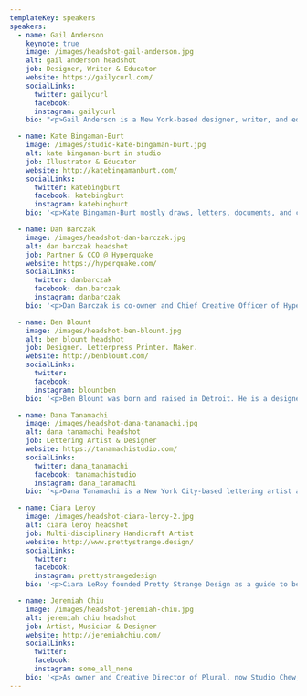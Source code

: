 ```yaml
---
templateKey: speakers
speakers:
  - name: Gail Anderson
    keynote: true
    image: /images/headshot-gail-anderson.jpg
    alt: gail anderson headshot
    job: Designer, Writer & Educator
    website: https://gailycurl.com/
    socialLinks:
      twitter: gailycurl
      facebook:
      instagram: gailycurl
    bio: "<p>Gail Anderson is a New York-based designer, writer, and educator. She is a partner, with Joe Newton, at Anderson Newton Design. From 1987 to early 2002, she worked at Rolling Stone magazine, serving as designer, deputy art director, and finally, as the magazine's senior art director.From 2002 through 2010, she served as Creative Director of Design at SpotCo, a New York City advertising agency that creates artwork for Broadway and institutional theater.</p><p>She is the recipient of the Cooper Hewitt National Design Award for Lifetime Achievement and is an AIGA Medalist. Anderson is co-author of 15 books on design, typography, and illustration with Steven Heller, and her work is in the collections of the Library of Congress and the Milton Glaser Design Archives at the School of Visual Arts.</p>"

  - name: Kate Bingaman-Burt
    image: /images/studio-kate-bingaman-burt.jpg
    alt: kate bingaman-burt in studio
    job: Illustrator & Educator
    website: http://katebingamanburt.com/
    socialLinks:
      twitter: katebingburt
      facebook: katebingburt
      instagram: katebingburt
    bio: '<p>Kate Bingaman-Burt mostly draws, letters, documents, and collects, but she also does a lot of other things that involve energy, conversation, and exchange. She is a Professor of Graphic Design at Portland State University and makes illustrations for all sorts of clients all around the world. Past clients include Pinterest, Airbnb, Hillary for America, Google, IDEO, Etsy, The New York Times, Creative Mornings, Museum of Modern Art, and Girl Scouts of America.</p><p>Her roles as commercial illustrator, full-time educator, and project-based artist overlap to inform an intricate creative work flow. Kate’s studio is located in Outlet, her project space in Portland, Oregon. She owns Outlet, which hosts workshops, pop-up events and a community risograph print studio and zine library. She also sits on the board of Design Portland and has been scheming with them since 2012.</p>'

  - name: Dan Barczak
    image: /images/headshot-dan-barczak.jpg
    alt: dan barczak headshot
    job: Partner & CCO @ Hyperquake
    website: https://hyperquake.com/
    socialLinks:
      twitter: danbarczak
      facebook: dan.barczak
      instagram: danbarczak
    bio: '<p>Dan Barczak is co-owner and Chief Creative Officer of Hyperquake in Cincinnati, where he spends most of his time relentlessly pursuing ways to evolve and grow businesses on a human level, and help visionary leaders in the midst of a shift – whether they’re a startup or a global giant. He’s been obsessed with what a brand is and the impact it can have on people since he was a kid, and has been building them for the last 20 years, guided by the notion that the truth rises above everything. He’s a lifelong designer, loyal husband to his high school sweetheart, father of two amazing boys, and lives in Northern Kentucky where he grew up.</p><p>Above all, Dan believes in making an honest living, and adding value to the world we get to be a part of.</p>'

  - name: Ben Blount
    image: /images/headshot-ben-blount.jpg
    alt: ben blount headshot
    job: Designer. Letterpress Printer. Maker.
    website: http://benblount.com/
    socialLinks:
      twitter:
      facebook:
      instagram: blountben
    bio: '<p>Ben Blount was born and raised in Detroit. He is a designer and letterpress printer who loves books, type, and putting ink on paper. His work often explores questions of race, identity, and the stories we tell ourselves about living in America. Ben is a believer in the power of the printed word and has traveled throughout the US teaching and speaking about design, letterpress, and making things that matter. Ben learned a lot about design at Washington University in St. Louis, a lot about printing at Columbia College Chicago, and filled in the gaps with mentors and lots of practice.</p><p>He currently prints out of his storefront studio in Evanston, IL.</p>'

  - name: Dana Tanamachi
    image: /images/headshot-dana-tanamachi.jpg
    alt: dana tanamachi headshot
    job: Lettering Artist & Designer
    website: https://tanamachistudio.com/
    socialLinks:
      twitter: dana_tanamachi
      facebook: tanamachistudio
      instagram: dana_tanamachi
    bio: '<p>Dana Tanamachi is a New York City-based lettering artist and designer who enjoys living a quiet life and working with her hands. In 2009, an impromptu chalk installation for a Brooklyn housewarming party landed Dana her first commission for Google and set the popular chalk-lettering trend—and her career—in motion. After working under design icon Louise Fili, she opened Tanamachi Studio, a boutique design studio specializing in custom typography and illustration for editorial, lifestyle, food, and fashion brands.</p><p>She has been commissioned globally by clients such as Target, Nike, USPS, Penguin Books, Ralph Lauren, Instagram, and West Elm. Named a Young Gun (YG9) by the Art Director’s Club in 2011 and a Young Creative to Watch by HOW Magazine, she has had the distinct honor of creating custom cover art for O, HOW, and TIME Magazines.</p>'

  - name: Ciara Leroy
    image: /images/headshot-ciara-leroy-2.jpg
    alt: ciara leroy headshot
    job: Multi-disciplinary Handicraft Artist
    website: http://www.prettystrange.design/
    socialLinks:
      twitter:
      facebook:
      instagram: prettystrangedesign
    bio: '<p>Ciara LeRoy founded Pretty Strange Design as a guide to beautiful things and beautiful stories. Her talents include lettering, embroidery, fashion design, illustration, calligraphy. She helps people create things that are stunning, but also, just a little peculiar. Pretty Strange is based in the philosophy of creating art that is within reach, and uniting imagination with the everyday.</p><p>&ldquo;Every once in a while, you stumble across something so offbeat, it’s beautiful. I was once told &lsquo;pretty&rsquo; and &lsquo;strange&rsquo; was the best way to describe me, and it’s also the best summation of the things I create. Whimsical, odd, and a little perplexing, but also detailed, refined and elegant.&rdquo;</p>'

  - name: Jeremiah Chiu
    image: /images/headshot-jeremiah-chiu.jpg
    alt: jeremiah chiu headshot
    job: Artist, Musician & Designer
    website: http://jeremiahchiu.com/
    socialLinks:
      twitter:
      facebook:
      instagram: some_all_none
    bio: '<p>As owner and Creative Director of Plural, now Studio Chew, Jeremiah Chiu has spent the last 10 years consulting and creating award-winning brand strategies and identity systems for cultural institutions and major corporations alike. Clients include Google, Steelcase, the Art Institute of Chicago, University of Chicago, Museum of Contemporary Art Los Angeles, McDonalds, VSA Partners, and more.</p><p>Additionally, Jeremiah continues an active career as an artist and musician.</p>'
---
```

